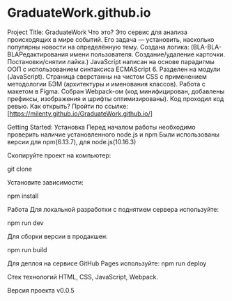 # GraduateWork.github.io

Project Title: GraduateWork
Что это? Это сервис для анализа происходящих в мире событий. Его задача — установить, насколько популярны новости на определённую тему. Создана логика: (BLA-BLA-BLAРедактирования имени пользователя. Создание/удаление карточки. Постановки/снятии лайка.)
 JavaScript написан на основе парадигмы ООП с использованием синтаксиса ECMAScript 6. Разделен на модули (JavaScript). Страница сверстанны на чистом CSS с применением методологии БЭМ (архитектуры и именования классов). Работа с макетом в Figma. Собран Webpack-ом (код минифицирован, добавлены префиксы, изображения и шрифты оптимизированы). Код проходил код ревью. Как открыть? Пройти по ссылке: [https://milenty.github.io/GraduateWork.github.io/]

Getting Started: Установка
Перед началом работы необходимо проверить наличие установленного node.js и npm Были использованы версии для npm(6.13.7), для node.js(10.16.3)

Скопируйте проект на компьютер:

git clone 

Установите зависимости:

npm install 

Работа Для локальной разработки с поднятием сервера используйте:

npm run dev 

Для сборки версии в продакшен:

npm run build 

Для деплоя на сервисе GitHub Pages используйте: 
npm run deploy 

Стек технологий HTML, CSS, JavaScript, Webpack.

Версия проекта v0.0.5
